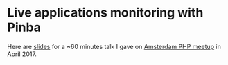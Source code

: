 # Live applications monitoring with Pinba

Here are [slides](https://drive.google.com/file/d/19NMJ941TRM-vs9jOdzmLamea9hZi-CxI/view?usp=sharing) for a ~60 minutes talk I gave on [Amsterdam PHP meetup](https://www.meetup.com/AmsterdamPHP/events/230587924/) in April 2017.


